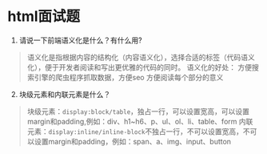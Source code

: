 # html面试题
1. 请说一下前端语义化是什么？有什么用?
> 语义化是指根据内容的结构化（内容语义化），选择合适的标签（代码语义化），便于开发者阅读和写出更优雅的代码的同时。
> 语义化的好处：
> 方便搜索引擎的爬虫程序抓取数据，方便seo
> 方便阅读每个部分的意义

2. 块级元素和内联元素是什么？
> 块级元素：`display:block/table`，独占一行，可以设置宽高，可以设置margin和padding,例如：div、h1~h6、p、ul、ol、li、table、form
> 内联元素：`display:inline/inline-block`不独占一行，不可以设置宽高，不可以设置margin和padding，例如：span、a、img、input、button 